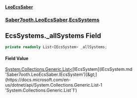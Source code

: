 #### [LeoEcsSaber](index.md 'index')
### [Saber7ooth.LeoEcsSaber](Saber7ooth.LeoEcsSaber.md 'Saber7ooth.LeoEcsSaber').[EcsSystems](EcsSystems.md 'Saber7ooth.LeoEcsSaber.EcsSystems')

## EcsSystems._allSystems Field

```csharp
private readonly List<IEcsSystem> _allSystems;
```

#### Field Value
[System.Collections.Generic.List&lt;](https://docs.microsoft.com/en-us/dotnet/api/System.Collections.Generic.List-1 'System.Collections.Generic.List`1')[IEcsSystem](IEcsSystem.md 'Saber7ooth.LeoEcsSaber.IEcsSystem')[&gt;](https://docs.microsoft.com/en-us/dotnet/api/System.Collections.Generic.List-1 'System.Collections.Generic.List`1')